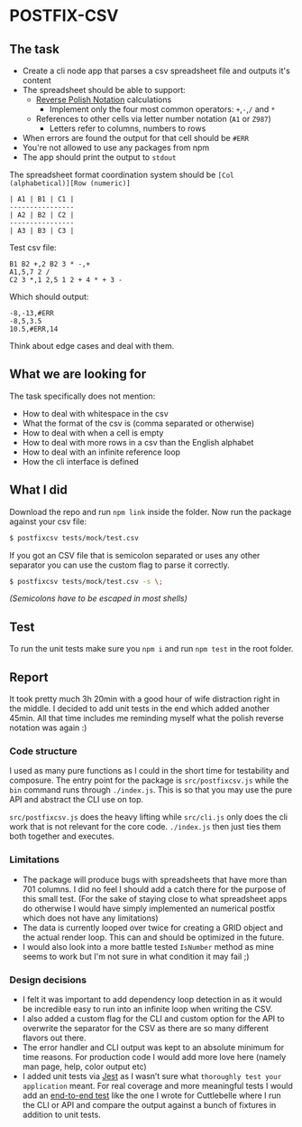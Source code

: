 POSTFIX-CSV
===========


## The task

- Create a cli node app that parses a csv spreadsheet file and outputs it's content
- The spreadsheet should be able to support:
	- [Reverse Polish Notation](https://en.wikipedia.org/wiki/Reverse_Polish_notation) calculations
		- Implement only the four most common operators: `+`,`-`,`/` and `*`
	- References to other cells via letter number notation (`A1` or `Z987`)
		- Letters refer to columns, numbers to rows
- When errors are found the output for that cell should be `#ERR`
- You're not allowed to use any packages from npm
- The app should print the output to `stdout`

The spreadsheet format coordination system should be `[Col (alphabetical)][Row (numeric)]`

```
| A1 | B1 | C1 |
----------------
| A2 | B2 | C2 |
----------------
| A3 | B3 | C3 |
```

Test csv file:

```
B1 B2 +,2 B2 3 * -,+
A1,5,7 2 /
C2 3 *,1 2,5 1 2 + 4 * + 3 -
```

Which should output:

```
-8,-13,#ERR
-8,5,3.5
10.5,#ERR,14
```

Think about edge cases and deal with them.


## What we are looking for

The task specifically does not mention:
- How to deal with whitespace in the csv
- What the format of the csv is (comma separated or otherwise)
- How to deal with when a cell is empty
- How to deal with more rows in a csv than the English alphabet
- How to deal with an infinite reference loop
- How the cli interface is defined


## What I did

Download the repo and run `npm link` inside the folder.
Now run the package against your csv file:

```sh
$ postfixcsv tests/mock/test.csv
```

If you got an CSV file that is semicolon separated or uses any other separator you can use the custom flag to parse it correctly.

```sh
$ postfixcsv tests/mock/test.csv -s \;
```

_(Semicolons have to be escaped in most shells)_


## Test

To run the unit tests make sure you `npm i` and run `npm test` in the root folder.


## Report

It took pretty much 3h 20min with a good hour of wife distraction right in the middle. I decided to add unit tests in the end which added another 45min. All
that time includes me reminding myself what the polish reverse notation was again :)


### Code structure

I used as many pure functions as I could in the short time for testability and composure.
The entry point for the package is `src/postfixcsv.js` while the `bin` command runs through `./index.js`. This is so that you may use the pure API and abstract
the CLI use on top.

`src/postfixcsv.js` does the heavy lifting while `src/cli.js` only does the cli work that is not relevant for the core code.
`./index.js` then just ties them both together and executes.


### Limitations

- The package will produce bugs with spreadsheets that have more than 701 columns. I did no feel I should add a catch there for the purpose of this small test.
  (For the sake of staying close to what spreadsheet apps do otherwise I would have simply implemented an numerical postfix which does not have any limitations)
- The data is currently looped over twice for creating a GRID object and the actual render loop. This can and should be optimized in the future.
- I would also look into a more battle tested `IsNumber` method as mine seems to work but I'm not sure in what condition it may fail ;)


### Design decisions

- I felt it was important to add dependency loop detection in as it would be incredible easy to run into an infinite loop when writing the CSV.
- I also added a custom flag for the CLI and custom option for the API to overwrite the separator for the CSV as there are so many different flavors out there.
- The error handler and CLI output was kept to an absolute minimum for time reasons. For production code I would add more love here
  (namely man page, help, color output etc)
- I added unit tests via [Jest](https://facebook.github.io/jest/) as I wasn’t sure what `thoroughly test your application` meant. For real coverage and more
  meaningful tests I would add an [end-to-end test](https://github.com/cuttlebelle/cuttlebelle/blob/master/tests/tester.js) like the one I wrote for
  Cuttlebelle where I run the CLI or API and compare the output against a bunch of fixtures in addition to unit tests.
